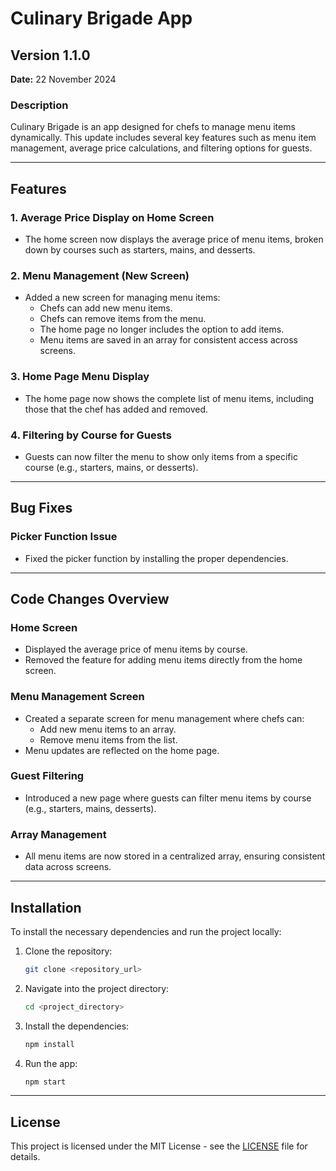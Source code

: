 
# Culinary Brigade App

## **Version 1.1.0**

**Date:** 22 November 2024

### **Description**
Culinary Brigade is an app designed for chefs to manage menu items dynamically. This update includes several key features such as menu item management, average price calculations, and filtering options for guests.

---

## **Features**

### **1. Average Price Display on Home Screen**
- The home screen now displays the average price of menu items, broken down by courses such as starters, mains, and desserts.

### **2. Menu Management (New Screen)**
- Added a new screen for managing menu items:
  - Chefs can add new menu items.
  - Chefs can remove items from the menu.
  - The home page no longer includes the option to add items.
  - Menu items are saved in an array for consistent access across screens.

### **3. Home Page Menu Display**
- The home page now shows the complete list of menu items, including those that the chef has added and removed.

### **4. Filtering by Course for Guests**
- Guests can now filter the menu to show only items from a specific course (e.g., starters, mains, or desserts).

---

## **Bug Fixes**

### **Picker Function Issue**
- Fixed the picker function by installing the proper dependencies.

---

## **Code Changes Overview**

### **Home Screen**
- Displayed the average price of menu items by course.
- Removed the feature for adding menu items directly from the home screen.

### **Menu Management Screen**
- Created a separate screen for menu management where chefs can:
  - Add new menu items to an array.
  - Remove menu items from the list.
- Menu updates are reflected on the home page.

### **Guest Filtering**
- Introduced a new page where guests can filter menu items by course (e.g., starters, mains, desserts).

### **Array Management**
- All menu items are now stored in a centralized array, ensuring consistent data across screens.

---

## **Installation**

To install the necessary dependencies and run the project locally:

1. Clone the repository:
   ```bash
   git clone <repository_url>
   ```

2. Navigate into the project directory:
   ```bash
   cd <project_directory>
   ```

3. Install the dependencies:
   ```bash
   npm install
   ```

4. Run the app:
   ```bash
   npm start
   ```

---

## **License**

This project is licensed under the MIT License - see the [LICENSE](LICENSE) file for details.
